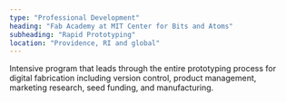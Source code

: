 ```yaml
---
type: "Professional Development"
heading: "Fab Academy at MIT Center for Bits and Atoms"
subheading: "Rapid Prototyping"
location: "Providence, RI and global"
---
```


Intensive program that leads through the entire prototyping process for digital fabrication including version control, product management, marketing research, seed funding, and manufacturing.  